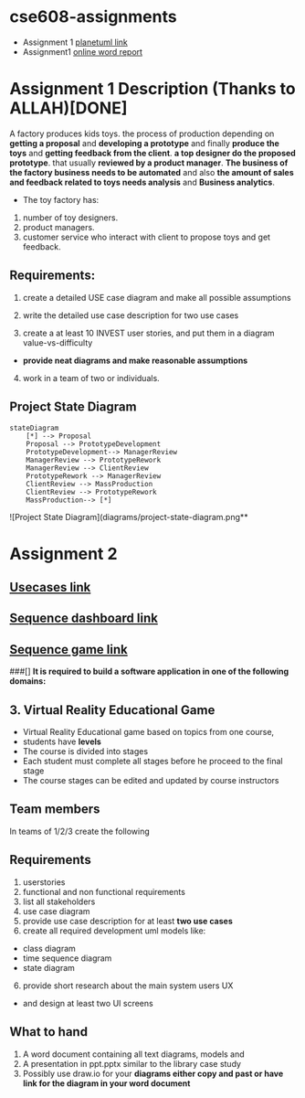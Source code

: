 # cse608-assignments
* Assignment 1 [planetuml link](http://www.plantuml.com/plantuml/uml/VPBTxjiW3CNlUGghztc5gLkhIPCsQLgxwya19qKZWB3fb7sy-o2XQNFplygn_JkAEN1amIHvSihH8201aXrl0iOcqcA3LmgrX0JVcH8WGoxVH-_aB7cfNUsKYgX_uaXm4Ho6skGg_YY0bJvyJS5aBV05VU7IeJBJDZuJsz6lFp5FqpN4DceE2V5bVCeiOIgk2wMxrRGWcf_0XyniFJ43UdGpoqBqgFvj2r_3_76XPwZRPYQDJ73u74Rh5pp_S5Mhr-abzvCLY2d4mEWQnt47dUdkGhH-1BbHOybK8K7cICrbzgvlTBVqwsrBsbjAjjbe0f0mSqEYx91FNYYX5a1lO2I1WSZq9OE6ZyCEVr_Z-atGvpM_Hc5Ve1BUShdGrLVJ_NstFWljeCjnArMzAkXgRPIghL9iMHPwBJbkigoWUPCFVmkeoNggQPKbWnvNMTOwaZTvSly1) 
* Assignment1 [online word report](https://engasuedu-my.sharepoint.com/:w:/g/personal/2101398_eng_asu_edu_eg/EW6_-ZXMwapFrVV4nNACJHMBJjRv74BawB33d8nUSPfVcA?e=F5bwLm)

# Assignment 1 Description  (Thanks to ALLAH)[DONE]
A factory produces kids toys. the process of production depending on **getting a proposal** and **developing a prototype** and finally **produce the toys** and **getting feedback from the client**. **a top designer do the proposed prototype**. that usually **reviewed by a product manager**. **The business of the factory business needs to be automated** and also **the amount of sales and feedback related to toys needs analysis** and **Business analytics**.

* The toy factory has:
1. number of toy designers. 
2. product managers.
3. customer service who interact with client to propose toys and get feedback.

## Requirements:
1. create a detailed USE case diagram and make all possible assumptions

2. write the detailed use case description for two use cases 

3. create a at least 10 INVEST user stories, and put them in a diagram value-vs-difficulty

* **provide neat diagrams and make reasonable assumptions**

4. work in a team of two or individuals.

## Project State Diagram


```mermaid
stateDiagram
    [*] --> Proposal
    Proposal --> PrototypeDevelopment
    PrototypeDevelopment--> ManagerReview
    ManagerReview --> PrototypeRework
    ManagerReview --> ClientReview
    PrototypeRework --> ManagerReview
    ClientReview --> MassProduction
    ClientReview --> PrototypeRework
    MassProduction--> [*]
```

![Project State Diagram](diagrams/project-state-diagram.png**


# Assignment 2
## [Usecases link](http://www.plantuml.com/plantuml/uml/RLDDZnCn3BtdLrYzSEe_uB2m8420X8IMQ-LDt3HgFaQnGwc0_yuaqybEbZsCb7b-By-oN-vOC4i9Ndaw2aY2xEn9mBXCMboAIg6MbE61AGCo5AQi9jHdj0IxTyYdnvJHj3hlAiFC6FnM08jmzrsAeIYjnilvgNYVIcQ2Jv4bbmerckk_cskkB1JWZGakDXBMa_ghUZVlJVc0WPftOTB81BiloS9DK0u-sLcYjlNgZDw3d0YMPbunM0nqapXjVnrug_ZcyLhfMzPaHyuFHnS8LvXoifcORxIVuIMUNcOGK2Wxz9siUIH_ZgbT6XmBdcdbdKCOUMy9yD5JNUQ4CmeOpMmInSL2_tMkQqjR-SDaK1OEiA3jHiNomMsPNrDqTJUPk7XXICTrmQiavFHCSvz2AD7fQd5nSdgkq9Sg65pGHPa_u2K1nn9RCj4xkQu-V3pWLlGHe_446Az0EQVS8eLH_Aeu8Ra3LYC5DKGrr_3wpxvC-vRW6xBVRs9pQxM2FHW3Dja1wHiV8SqZr7UumVfYrDDRcF6-XH7jWnxXFatLtieCzL5re4_YZg8fmVy3)

## [Sequence dashboard link](http://www.plantuml.com/plantuml/uml/bPNFRjim3CRlUWeYEzH9czDk0JPqQzTXXs85zkSo384Iivu6MJ8akKNozBCeQvEL1jPoQMrzdqZ-J57Nrd7Z-bOotZkj-dQ7Xh4BU4K_44eu8RauSYUq0lq8xXT2gskKNa8_nXQRZxp51yaFQ1O0wxS0uTLtWSyBkBpS08NnhwebIzQyDZpUQEMCbdBO8TSpbal8bqRzf1ur-HfqDxetTX3N52iNmVgbaElr1lRas-u7u_cGjzpn3n9RL2x6-xpxZNjNXJzV3ns-kGXRNLobUoxPn9tij-CMusQaGEaLbUBjp5xaX7MUMLgEfhHUZ1r0BM2r6jG6kSEn59SMaUKz3p14F8ymX8q5Vt6yYN6NBAwUfnFp84jaPFqc0w8V2QChUad__Zpb5GDHugICUSVc3qY4Qa3XCuH5g5Qh9RJ8bHs9qM8y24ds589gI_bEYytrEQxJr799OgJpH9OTDa9jduR7RSqTPzFpbXqSSZJ3Ox1Pzg_-RX3uydb88bRf1VIBBo0K0IrtQ0INTbp8ne8Fd0s5bYlidz0KpWMO7F3xCLpIEuHtla5ZeX5h4TNSkzFaBMCR2_Ku3QeQ3TQCvIIXwuz7IQ3B-D6Gt9BhV_WzaA6SsvXNEQxSCayfo1CsaSo4ZzNooIDCE14egNK7hy5HzsMgMOgany2auie-evb7EMCycNb15Mp2tcXZFFjeujBvpNgwOuM5VLXd012zvpuFU7e7jAGjkoOttxhQpw8X2bRZTnBradR8nVaSXerrtiQbyz-91ioIeRG8pXo0Dq91STfAatIsdqWSMgEQz5MQStbpaOaD3oVdxuuBYRNl9D6Y1Q4cdSOQe_iE7YSYLexzlfTET0VY_lvmYtiQhtTyFn3DlaDgBli4HHmt1cbaq7aVJluSl75wZIwi2ThvYvssZLVrEsj5e_nDROjc3F-hZqEZA4peija8S3gJheTY-bR-0G00)


## [Sequence game link](http://www.plantuml.com/plantuml/uml/bPNFRjim3CRlUWeYFJH9czDk0JPqQzTXXs85zkSo384Iivu6MJ8akKNwz9EeQ9EL1bPzIMnzdqZ-JD5Nrd7ZXauoFZYjXcwBXh5pEACBX19EI2wUkHDQWNu0znkXqmrAaeIBiTdw4-_mNl8zcXd0wXr0VFH3uDCCBYxMG672e_c2vMjU6s-ljN96I-btAFMCbHBovL4_gmTDlXRTjHwCzUA6OfKYMBqKShLQmuvycvqtdWvvmnt_AB53vLAyBzi_k7Fp-FDjt-FRyxZL-MM-vuADtDb-MsunRKOAb44nLxoRs8kSi2epoylHbDQBiIEe6IoNNcsGEpoKul8YYhod0SQ8fn76iAdWhuwtAUw2fTNJT58UP4cChDya8FgPCRgaX_Jtrp6l58WI9sNAEpL_H29K2mgV82x2VBbSG8TSsRYCj7WMhpnx2a6rvNp7nPRwOwPbQgKaCz9v8iiMMw4sZ_vsqt37sVYy5GU77As_ZJRB_jVVUq4edySaKfL1G5Tw0B48wBX38xYqXuLYBFZ0vL3ekCBX4KtbN83H0RyxXCjwX_1EDsXAD66jebfwjvgyTMnJeG6dGTMWmOQnaYJqm_Ep9D1r_6X8RiZr6dxtP7W5jnYX7bTfcQOKvHcRH6R4nshvw14MdCwOrBg7D-2e-mhL94NIOsGovye-ePb4EM4yddbH5Mt2NcjZ0ljaujA5pGRwnWeBkxZE021vJxqU2FJsQ4bRzvbSV--RC8jy59mVtfDe5hH3AIxdCAoj2pQVSNXFD60M3AL5JtyFl1KAgjDMcgIJ_KJYs1hpKL_bETSt5vcOlpawVxTSI6n29uaEBGWrwZJM6Ztqy30IiNhiTuDqejyJzm_x6zpHUBtbEq-qU0-vkUuLL75S6wIHGUVTd_mfU8VfTN1XGz08tAa-fvtJr_gzjQ9LuMDjgyOC_wTFSwCgJ6oqoGXmF9QkV2r39_y2)


###[]
**It is required to build a software application in one of the following domains:**

## 3. Virtual Reality Educational Game
* Virtual Reality Educational game based on topics from one course,
* students have **levels** 
* The course is divided into stages 
* Each student must complete all stages before he proceed to the final stage
* The course stages can be edited and updated by course instructors

## Team members
In teams of 1/2/3 create the following

## Requirements

1. userstories
2. functional and non functional requirements 
3. list all stakeholders
4. use case diagram
4. provide use case description for at least **two use cases**
5. create all required development uml models like:
* class diagram 
* time sequence diagram 
* state diagram
6. provide short research about the main system users UX 
* and design at least two UI screens

## What to hand
1. A word document containing all text diagrams, models and 
2. A presentation in ppt.pptx similar to the library case study
3. Possibly use draw.io for your **diagrams either copy and past or have link for the diagram in your word document**

